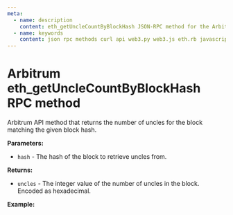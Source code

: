 ```yaml
---
meta:
  - name: description
    content: eth_getUncleCountByBlockHash JSON-RPC method for the Arbitrum API available with examples in web3.js, web3.py, eth.rb, and cURL.
  - name: keywords
    content: json rpc methods curl api web3.py web3.js eth.rb javascript python ruby Arbitrum 
---
```


# Arbitrum eth_getUncleCountByBlockHash RPC method

Arbitrum API method that returns the number of uncles for the block matching the given block hash.    

**Parameters:**  

* `hash` - The hash of the block to retrieve uncles from.

**Returns:** 

* `uncles` - The integer value of the number of uncles in the block. Encoded as hexadecimal.

**Example:**

<CodeSwitcher :languages="{js:'web3.js', py:'web3.py', rb:'eth.rb', cr:'cURL'}">
<template v-slot:js>

``` js
const Web3 = require("web3");
const node_url = "CHAINSTACK_NODE_URL";
const web3 = new Web3(node_url);
web3.eth.getBlockUncleCount("0x1b60656f5ff0828f6c2f4b00e9f500625b4f1dc0bca45f1f46c31d78d53bb9b8", (err, uncle) => {
    console.log(uncle)
})
```

</template>
<template v-slot:py>

``` py
from web3 import Web3  
node_url = "CHAINSTACK_NODE_URL" 
web3 = Web3(Web3.HTTPProvider(node_url)) 
print(web3.eth.get_uncle_count("0x1b60656f5ff0828f6c2f4b00e9f500625b4f1dc0bca45f1f46c31d78d53bb9b8"))   
```

</template>
<template v-slot:rb>

``` rb
require "eth"
client = Eth::Client.create "CHAINSTACK_NODE_URL"
response = client.eth_get_uncle_count_by_block_hash("0x1b60656f5ff0828f6c2f4b00e9f500625b4f1dc0bca45f1f46c31d78d53bb9b8")
puts response["result"].to_i(16)
```

</template>
<template v-slot:cr>

``` sh
curl -X POST "CHAINSTACK_NODE_URL" \
  -H "Content-Type: application/json" \
  --data '{"method":"eth_getUncleCountByBlockHash","params":["0x1b60656f5ff0828f6c2f4b00e9f500625b4f1dc0bca45f1f46c31d78d53bb9b8"],"id":1,"jsonrpc":"2.0"}'
```

</template>
</CodeSwitcher>